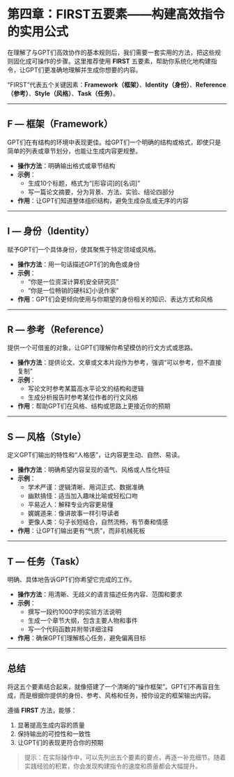 # 第四章：FIRST五要素——构建高效指令的实用公式

在理解了与GPT们高效协作的基本规则后，我们需要一套实用的方法，把这些规则固化成可操作的步骤。这里推荐使用 **FIRST** 五要素，帮助你系统化地构建指令，让GPT们更准确地理解并生成你想要的内容。

“FIRST”代表五个关键因素：**Framework（框架）**、**Identity（身份）**、**Reference（参考）**、**Style（风格）**、**Task（任务）**。  

---

## F — 框架（Framework）

GPT们在有结构的环境中表现更佳。给GPT们一个明确的结构或格式，即使只是简单的列表或章节划分，也能让生成内容更规整。

- **操作方法**：明确输出格式或章节结构
- **示例**：
  - 生成10个标题，格式为“[形容词]的[名词]”
  - 写一篇论文摘要，分为背景、方法、实验、结论四部分
- **作用**：让GPT们知道整体组织结构，避免生成杂乱或无序的内容

---

## I — 身份（Identity）

赋予GPT们一个具体身份，使其聚焦于特定领域或风格。

- **操作方法**：用一句话描述GPT们的角色或身份
- **示例**：
  - “你是一位资深计算机安全研究员”
  - “你是一位畅销的硬科幻小说作家”
- **作用**：GPT们会更倾向使用与你期望的身份相关的知识、表达方式和风格

---

## R — 参考（Reference）

提供一个可借鉴的对象，让GPT们理解你希望模仿的行文方式或思路。

- **操作方法**：提供论文、文章或文本片段作为参考，强调“可以参考，但不直接复制”
- **示例**：
  - 写论文时参考某篇高水平论文的结构和逻辑
  - 生成分析报告时参考某位作者的行文风格
- **作用**：帮助GPT们在风格、结构或思路上更接近你的预期

---

## S — 风格（Style）

定义GPT们输出的特性和“人格感”，让内容更生动、自然、易读。

- **操作方法**：明确希望内容呈现的语气、风格或人性化特征
- **示例**：
  - 学术严谨：逻辑清晰、用词正式、数据准确
  - 幽默搞怪：适当加入趣味比喻或轻松口吻
  - 平易近人：解释专业内容更易懂
  - 娓娓道来：像讲故事一样引导读者
  - 更像人类：句子长短结合，自然流畅，有节奏和情感
- **作用**：让GPT们输出更有“气质”，而非机械死板

---

## T — 任务（Task）

明确、具体地告诉GPT们你希望它完成的工作。

- **操作方法**：用清晰、无歧义的语言描述任务内容、范围和要求
- **示例**：
  - 撰写一段约1000字的实验方法说明
  - 生成一个章节大纲，包含主要人物和事件
  - 写一个代码函数并附带详细注释
- **作用**：确保GPT们理解核心任务，避免偏离目标

---

## 总结

将这五个要素结合起来，就像搭建了一个清晰的“操作框架”。GPT们不再盲目生成，而是根据你提供的身份、参考、风格和任务，按你设定的框架输出内容。  

遵循 **FIRST** 方法，能够：

1. 显著提高生成内容的质量  
2. 保持输出的可控性和一致性  
3. 让GPT们的表现更符合你的预期  

> 提示：在实际操作中，可以先列出五个要素的要点，再逐一补充细节。随着实践经验的积累，你会发现构建指令的速度和质量都会大幅提升。
